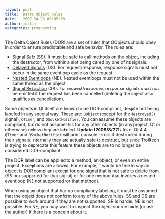 ```yaml
---
layout: post
title:  Delta Object Rules
date:   2007-04-28 00:05:00
author: justin
categories: programming
---
```

The Delta Object Rules (DOR) are a set of rules that QObjects should obey in order to ensure predictable and safe behavior. The rules are:

* [Signal Safe][signal-safety] (SS). It must be safe to call methods on the object, including the destructor, from within a slot being called by one of its signals.
* [Delayed Signals][delayed-signals] (DS). For request/response, response signals must not occur in the same eventloop cycle as the request.
* [Nested Eventloops][nested-eventloops] (NE). Nested eventloops must not be used within the same thread as the object.
* [Signal Retraction][signal-retraction] (SR). For request/response, response signals must not be emitted if the request has been cancelled (deleting the object also qualifies as cancellation).

<!--more-->

Some objects in Qt itself are known to be DOR-compliant, despite not being labeled in any special way. These are: `QObject` (except for the `destroyed()` signal), `QTimer`, and `QSocketNotifier`. You can assume these objects are compliant, but do not assume this for any other objects (in any project, Qt or otherwise) unless they are labeled. **Update (2008/8/27):** As of Qt 4.4, `QTimer` and `QSocketNotifier` will print console errors if destructed during their signals. Internally they are actually safe to destruct, but since Trolltech is trying to deprecate this feature these objects are to no longer be considered DOR-compliant.

The DOR label can be applied to a method, an object, or even an entire project. Exceptions are allowed. For example, it would be fine to say an object is DOR compliant except for one signal that is not safe to delete from (SS not supported for that signal) or for one method that invokes a nested eventloop (NE not supported for that method).

When using an object that has no compliancy labeling, it must be assumed that the object does not conform to any of the above rules. SS and DS are possible to work around if they are not supported. SR is harder. NE is not possible. For NE, you may want to inspect the object source code (or ask the author) if there is a concern about it.

[signal-safety]: /2008/02/04/signal-safety-revised/
[delayed-signals]: /2006/04/14/delayed-signals/
[nested-eventloops]: /2006/10/23/nested-eventloops/
[signal-retraction]: /2006/10/25/signal-retraction/
